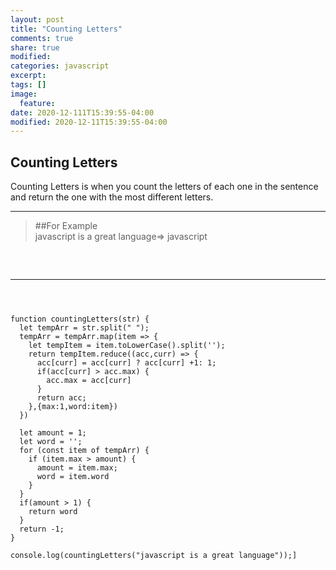 ```yaml
---
layout: post
title: "Counting Letters"
comments: true
share: true
modified:
categories: javascript
excerpt:
tags: []
image:
  feature:
date: 2020-12-111T15:39:55-04:00
modified: 2020-12-11T15:39:55-04:00
---
```


## Counting Letters

Counting Letters is when you count the letters of each one in the sentence and return the one with the most different letters.
___

> ##For Example<br>
 javascript is a great language=> javascript <br>

>
##
<br>

___

~~~



function countingLetters(str) {
  let tempArr = str.split(" ");
  tempArr = tempArr.map(item => {
    let tempItem = item.toLowerCase().split('');
    return tempItem.reduce((acc,curr) => {
      acc[curr] = acc[curr] ? acc[curr] +1: 1;
      if(acc[curr] > acc.max) {
        acc.max = acc[curr]
      }
      return acc;
    },{max:1,word:item})
  })

  let amount = 1;
  let word = '';
  for (const item of tempArr) {
    if (item.max > amount) {
      amount = item.max;
      word = item.word
    }
  }
  if(amount > 1) {
    return word
  }
  return -1;
}

console.log(countingLetters("javascript is a great language"));]


~~~

